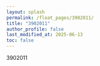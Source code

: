 ```yaml
---
layout: splash
permalink: /float_pages/3902011/
title: "3902011"
author_profile: false
last_modified_at: 2025-06-13
toc: false
---
```

 
3902011
